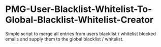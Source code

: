# PMG-User-Blacklist-Whitelist-To-Global-Blacklist-Whitelist-Creator
Simple script to merge all entries from users blacklist / whitelist blocked emails and supply them to the global blacklist / whitelist.

